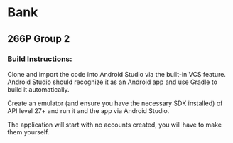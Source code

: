 # Bank
## 266P Group 2
 
 ### Build Instructions:
 
 Clone and import the code into Android Studio via the built-in VCS feature. Android Studio should recognize it as an Android app and use Gradle to build it automatically.
 
 Create an emulator (and ensure you have the necessary SDK installed) of API level 27+ and run it and the app via Android Studio.
 
 The application will start with no accounts created, you will have to make them yourself. 
